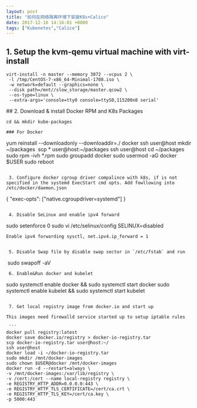 ```yaml
---
layout: post
title: "如何在网络隔离环境下安装K8s+Calico"
date: 2017-12-16 14:16:01 +0800
tags: ["Kubenetes","Calico"]
---
```


## 1. Setup the kvm-qemu virtual machine with virt-install
 
 ```
 virt-install -n master --memory 3072 --vcpus 2 \
  -l /tmp/CentOS-7-x86_64-Minimal-1708.iso \
  -w network=default --graphics=none \
  --disk path=/mnt//slow_storage/master.qcow2 \
  --os-type=linux \
  --extra-args='console=tty0 console=ttyS0,115200n8 serial'
  ```
  
 ## 2. Download & install Docker RPM and K8s Packages
  
  ```
  cd && mkdir kube-packages
  
  ### For Docker
  
  ```
  yum reinstall --downloadonly  --downloaddir=./ docker 
  ssh user@host mkdir ~/packages
  scp * user@host:~/packages
  ssh user@host
  cd ~/packages
  sudo rpm -ivh *.rpm 
  sudo groupadd docker
  sudo usermod -aG docker $USER
  sudo reboot
  ```
  
  3. Configure docker cgroup driver compalince with k8s, if is not specified in the systemd ExecStart cmd opts. Add fowllowing into /etc/docker/daemon.json
  
  ```
  {
   "exec-opts": ["native.cgroupdriver=systemd"]
  }
  ```
  
  4. Disable SeLinux and enable ipv4 forward
  
  ```
  sudo setenforce 0
  sudo vi /etc/selinux/config
  SELINUX=disabled
  ```
  Enable ipv4 forwarding sysctl, net.ipv4.ip_forward = 1
  
  
  5. Disable Swap file by disable swap sector in `/etc/fstab` and run 
  ```
  sudo swapoff -aV
  ```
  6. Enable&Run docker and kubelet
  ```
  sudo systemctl enable docker && sudo systemctl start docker
  sudo systemctl enable kubelet && sudo systemctl start kubelet
  ```
  
  7. Get local registry image from docker.io and start up
  
  This images need firewalld service started up to setup iptable rules
  
  ```
  docker pull registry:latest
  docker save docker.io/registry > docker-io-registry.tar
  scp docker-io-registry.tar user@host:~/
  ssh user@host
  docker load -i ~/docker-io-registry.tar
  sudo mkdir /mnt/docker-images
  sudo chown $USER@docker /mnt/docker-images
  docker run -d --restart=always \
  -v /mnt/docker-images:/var/lib/registry \
  -v /cert:/cert --name local-registry registry \
  -e REGISTRY_HTTP_ADDR=0.0.0.0:443 \
  -e REGISTRY_HTTP_TLS_CERTIFICATE=/cert/ca.crt \
  -e REGISTRY_HTTP_TLS_KEY=/cert/ca.key \
  -p 5000:443
  ```

